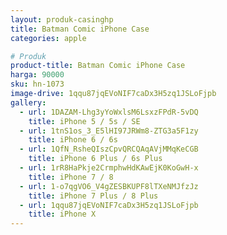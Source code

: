 ```yaml
---
layout: produk-casinghp
title: Batman Comic iPhone Case
categories: apple

# Produk
product-title: Batman Comic iPhone Case
harga: 90000
sku: hn-1073
image-drive: 1qqu87jqEVoNIF7caDx3H5zq1JSLoFjpb
gallery:
  - url: 1DAZAM-Lhg3yYoWxlsM6LsxzFPdR-5vDQ
    title: iPhone 5 / 5s / SE
  - url: 1tnS1os_3_E5lHI97JRWm8-ZTG3a5F1zy
    title: iPhone 6 / 6s
  - url: 1QfN_RsheQIszCpvQRCQAqAVjMMqKeCGB
    title: iPhone 6 Plus / 6s Plus
  - url: 1rR8HaPkje2CrmphwHdKAwEjK0KoGwH-x
    title: iPhone 7 / 8
  - url: 1-o7qgVO6_V4gZESBKUPF8lTXeNMJfzJz
    title: iPhone 7 Plus / 8 Plus
  - url: 1qqu87jqEVoNIF7caDx3H5zq1JSLoFjpb
    title: iPhone X
---
```

